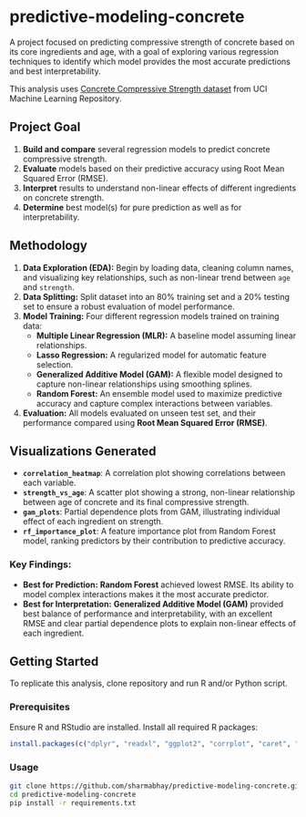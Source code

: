 # predictive-modeling-concrete

A project focused on predicting compressive strength of concrete based on its core ingredients and age, with a goal of exploring various regression techniques to identify which model provides the most accurate predictions and best interpretability.

This analysis uses [Concrete Compressive Strength dataset](https://archive.ics.uci.edu/dataset/165/concrete+compressive+strength) from UCI Machine Learning Repository.


## Project Goal

1.  **Build and compare** several regression models to predict concrete compressive strength.
2.  **Evaluate** models based on their predictive accuracy using Root Mean Squared Error (RMSE).
3.  **Interpret** results to understand non-linear effects of different ingredients on concrete strength.
4.  **Determine** best model(s) for pure prediction as well as for interpretability.


## Methodology

1.  **Data Exploration (EDA):** Begin by loading data, cleaning column names, and visualizing key relationships, such as non-linear trend between `age` and `strength`.
2.  **Data Splitting:** Split dataset into an 80% training set and a 20% testing set to ensure a robust evaluation of model performance.
3.  **Model Training:** Four different regression models trained on training data:
    * **Multiple Linear Regression (MLR):** A baseline model assuming linear relationships.
    * **Lasso Regression:** A regularized model for automatic feature selection.
    * **Generalized Additive Model (GAM):** A flexible model designed to capture non-linear relationships using smoothing splines.
    * **Random Forest:** An ensemble model used to maximize predictive accuracy and capture complex interactions between variables.
4.  **Evaluation:** All models evaluated on unseen test set, and their performance compared using **Root Mean Squared Error (RMSE)**.


## Visualizations Generated

* **`correlation_heatmap`**: A correlation plot showing correlations between each variable.
* **`strength_vs_age`**: A scatter plot showing a strong, non-linear relationship between age of concrete and its final compressive strength.
* **`gam_plots`**: Partial dependence plots from GAM, illustrating individual effect of each ingredient on strength.
* **`rf_importance_plot`**: A feature importance plot from Random Forest model, ranking predictors by their contribution to predictive accuracy.

### Key Findings:

* **Best for Prediction:** **Random Forest** achieved lowest RMSE. Its ability to model complex interactions makes it the most accurate predictor.
* **Best for Interpretation:** **Generalized Additive Model (GAM)** provided best balance of performance and interpretability, with an excellent RMSE and clear partial dependence plots to explain non-linear effects of each ingredient.


## Getting Started

To replicate this analysis, clone repository and run R and/or Python script.

### Prerequisites

Ensure R and RStudio are installed. Install all required R packages:
```R
install.packages(c("dplyr", "readxl", "ggplot2", "corrplot", "caret", "glmnet", "mgcv", "randomForest"))
```

### Usage

```bash
git clone https://github.com/sharmabhay/predictive-modeling-concrete.git
cd predictive-modeling-concrete
pip install -r requirements.txt
```

